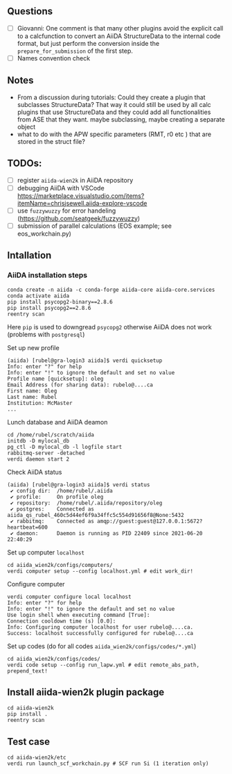 ## Questions
- [ ] Giovanni: One comment is that many other plugins avoid the explicit call to a calcfunction to convert an AiiDA StructureData to the internal code format, but just perform the conversion inside the `prepare_for_submission` of the first step.
- [ ] Names convention check

## Notes
* From a discussion during tutorials: Could they create a plugin that subclasses StructureData? That way it could still be used by all calc plugins that use StructureData and they could add all functionalities from ASE that they want. maybe subclassing, maybe creating a separate object
* what to do with the APW specific parameters (RMT, r0 etc ) that are stored in the struct file?


## TODOs:
- [ ] register `aiida-wien2k` in AiiDA repository 
- [ ] debugging AiiDA with VSCode https://marketplace.visualstudio.com/items?itemName=chrisjsewell.aiida-explore-vscode
- [ ] use `fuzzywuzzy` for error handeling (https://github.com/seatgeek/fuzzywuzzy)
- [ ] submission of parallel calculations (EOS example; see eos_workchain.py)

## Intallation
### AiiDA installation steps
```
conda create -n aiida -c conda-forge aiida-core aiida-core.services
conda activate aiida
pip install psycopg2-binary==2.8.6
pip install psycopg2==2.8.6
reentry scan
```
Here `pip` is used to downgread `psycopg2` otherwise AiiDA does not work (problems with `postgresql`)

Set up new profile
```
(aiida) [rubel@gra-login3 aiida]$ verdi quicksetup
Info: enter "?" for help
Info: enter "!" to ignore the default and set no value
Profile name [quicksetup]: oleg
Email Address (for sharing data): rubelo@....ca
First name: Oleg
Last name: Rubel
Institution: McMaster
...
```
Lunch database and AiiDA deamon
```
cd /home/rubel/scratch/aiida
initdb -D mylocal_db
pg_ctl -D mylocal_db -l logfile start
rabbitmq-server -detached
verdi daemon start 2
```
Check AiiDA status
```
(aiida) [rubel@gra-login3 aiida]$ verdi status
 ✔ config dir:  /home/rubel/.aiida
 ✔ profile:     On profile oleg
 ✔ repository:  /home/rubel/.aiida/repository/oleg
 ✔ postgres:    Connected as aiida_qs_rubel_460c5d44ef6f9a34ffc5c554d91656f8@None:5432
 ✔ rabbitmq:    Connected as amqp://guest:guest@127.0.0.1:5672?heartbeat=600
 ✔ daemon:      Daemon is running as PID 22409 since 2021-06-20 22:40:29
```
Set up computer `localhost`
```
cd aiida_wien2k/configs/computers/
verdi computer setup --config localhost.yml # edit work_dir!
```
Configure computer
```
verdi computer configure local localhost
Info: enter "?" for help
Info: enter "!" to ignore the default and set no value
Use login shell when executing command [True]:
Connection cooldown time (s) [0.0]:
Info: Configuring computer localhost for user rubelo@....ca.
Success: localhost successfully configured for rubelo@....ca
```
Set up codes (do for all codes `aiida_wien2k/configs/codes/*.yml`)
```
cd aiida_wien2k/configs/codes/
verdi code setup --config run_lapw.yml # edit remote_abs_path, prepend_text!
```

## Install aiida-wien2k plugin package
```
cd aiida-wien2k
pip install .
reentry scan
```

## Test case
```
cd aiida-wien2k/etc
verdi run launch_scf_workchain.py # SCF run Si (1 iteration only)
```
